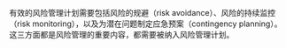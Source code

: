 有效的风险管理计划需要包括风险的规避（risk avoidance）、风险的持续监控（risk monitoring），以及为潜在问题制定应急预案（contingency planning）。这三方面都是风险管理的重要内容，都需要被纳入风险管理计划。
